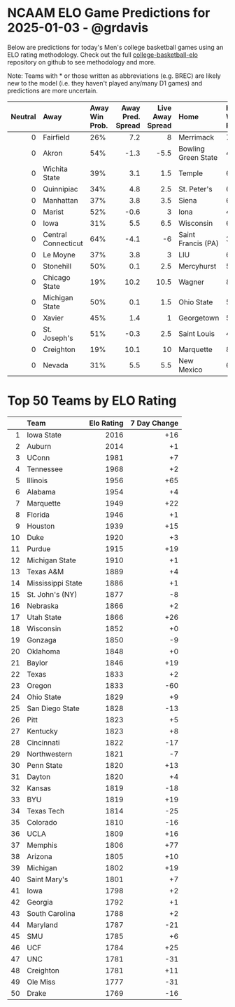 # NCAAM ELO Game Predictions for 2025-01-03 - @grdavis
Below are predictions for today's Men's college basketball games using an ELO rating methodology. Check out the full [college-basketball-elo](https://github.com/grdavis/college-basketball-elo) repository on github to see methodology and more.

Note: Teams with * or those written as abbreviations (e.g. BREC) are likely new to the model (i.e. they haven't played any/many D1 games) and predictions are more uncertain.

|   Neutral | Away                | Away Win Prob.   |   Away Pred. Spread |   Live Away Spread | Home                | Home Win Prob.   |   Home Pred. Spread |
|----------:|:--------------------|:-----------------|--------------------:|-------------------:|:--------------------|:-----------------|--------------------:|
|         0 | Fairfield           | 26%              |                 7.2 |                8   | Merrimack           | 74%              |                -7.2 |
|         0 | Akron               | 54%              |                -1.3 |               -5.5 | Bowling Green State | 46%              |                 1.3 |
|         0 | Wichita State       | 39%              |                 3.1 |                1.5 | Temple              | 61%              |                -3.1 |
|         0 | Quinnipiac          | 34%              |                 4.8 |                2.5 | St. Peter's         | 66%              |                -4.8 |
|         0 | Manhattan           | 37%              |                 3.8 |                3.5 | Siena               | 63%              |                -3.8 |
|         0 | Marist              | 52%              |                -0.6 |                3   | Iona                | 48%              |                 0.6 |
|         0 | Iowa                | 31%              |                 5.5 |                6.5 | Wisconsin           | 69%              |                -5.5 |
|         0 | Central Connecticut | 64%              |                -4.1 |               -6   | Saint Francis (PA)  | 36%              |                 4.1 |
|         0 | Le Moyne            | 37%              |                 3.8 |                3   | LIU                 | 63%              |                -3.8 |
|         0 | Stonehill           | 50%              |                 0.1 |                2.5 | Mercyhurst          | 50%              |                -0.1 |
|         0 | Chicago State       | 19%              |                10.2 |               10.5 | Wagner              | 81%              |               -10.2 |
|         0 | Michigan State      | 50%              |                 0.1 |                1.5 | Ohio State          | 50%              |                -0.1 |
|         0 | Xavier              | 45%              |                 1.4 |                1   | Georgetown          | 55%              |                -1.4 |
|         0 | St. Joseph's        | 51%              |                -0.3 |                2.5 | Saint Louis         | 49%              |                 0.3 |
|         0 | Creighton           | 19%              |                10.1 |               10   | Marquette           | 81%              |               -10.1 |
|         0 | Nevada              | 31%              |                 5.5 |                5.5 | New Mexico          | 69%              |                -5.5 |

# Top 50 Teams by ELO Rating
|    | Team              |   Elo Rating |   7 Day Change |
|---:|:------------------|-------------:|---------------:|
|  1 | Iowa State        |         2016 |            +16 |
|  2 | Auburn            |         2014 |             +1 |
|  3 | UConn             |         1981 |             +7 |
|  4 | Tennessee         |         1968 |             +2 |
|  5 | Illinois          |         1956 |            +65 |
|  6 | Alabama           |         1954 |             +4 |
|  7 | Marquette         |         1949 |            +22 |
|  8 | Florida           |         1946 |             +1 |
|  9 | Houston           |         1939 |            +15 |
| 10 | Duke              |         1920 |             +3 |
| 11 | Purdue            |         1915 |            +19 |
| 12 | Michigan State    |         1910 |             +1 |
| 13 | Texas A&M         |         1889 |             +4 |
| 14 | Mississippi State |         1886 |             +1 |
| 15 | St. John's (NY)   |         1877 |             -8 |
| 16 | Nebraska          |         1866 |             +2 |
| 17 | Utah State        |         1866 |            +26 |
| 18 | Wisconsin         |         1852 |             +0 |
| 19 | Gonzaga           |         1850 |             -9 |
| 20 | Oklahoma          |         1848 |             +0 |
| 21 | Baylor            |         1846 |            +19 |
| 22 | Texas             |         1833 |             +2 |
| 23 | Oregon            |         1833 |            -60 |
| 24 | Ohio State        |         1829 |             +9 |
| 25 | San Diego State   |         1828 |            -13 |
| 26 | Pitt              |         1823 |             +5 |
| 27 | Kentucky          |         1823 |             +8 |
| 28 | Cincinnati        |         1822 |            -17 |
| 29 | Northwestern      |         1821 |             -7 |
| 30 | Penn State        |         1820 |            +13 |
| 31 | Dayton            |         1820 |             +4 |
| 32 | Kansas            |         1819 |            -18 |
| 33 | BYU               |         1819 |            +19 |
| 34 | Texas Tech        |         1814 |            -25 |
| 35 | Colorado          |         1810 |            -16 |
| 36 | UCLA              |         1809 |            +16 |
| 37 | Memphis           |         1806 |            +77 |
| 38 | Arizona           |         1805 |            +10 |
| 39 | Michigan          |         1802 |            +19 |
| 40 | Saint Mary's      |         1801 |             +7 |
| 41 | Iowa              |         1798 |             +2 |
| 42 | Georgia           |         1792 |             +1 |
| 43 | South Carolina    |         1788 |             +2 |
| 44 | Maryland          |         1787 |            -21 |
| 45 | SMU               |         1785 |             +6 |
| 46 | UCF               |         1784 |            +25 |
| 47 | UNC               |         1781 |            -31 |
| 48 | Creighton         |         1781 |            +11 |
| 49 | Ole Miss          |         1777 |            -31 |
| 50 | Drake             |         1769 |            -16 |